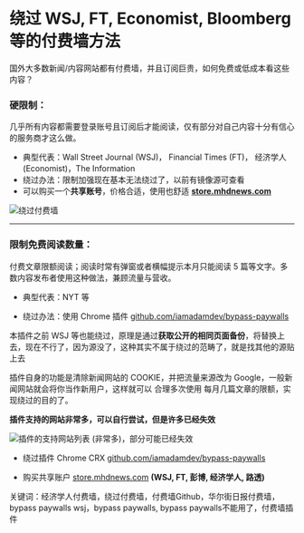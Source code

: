 # 绕过 WSJ, FT, Economist, Bloomberg 等的付费墙方法

国外大多数新闻/内容网站都有付费墙，并且订阅巨贵，如何免费或低成本看这些内容？

### 硬限制：
几乎所有内容都需要登录账号且订阅后才能阅读，仅有部分对自己内容十分有信心的服务商才这么做。

 - 典型代表：Wall Street Journal (WSJ)， Financial Times (FT)， 经济学人 (Economist)，The Information
 - 绕过办法：限制加强现在基本无法绕过了，以前有镜像源可查看
 - 可以购买一个**共享账号**，价格合适，使用也舒适 [**store.mhdnews.com**](https://store.mhdnews.com/)

![绕过付费墙](https://cdn.mhdnews.com/r2/c2/f8ab639caa595a9534abaae8c2cae6c55dc8b3c8b2639585291ca8970421ba0d.png)

---

### 限制免费阅读数量：
付费文章限额阅读；阅读时常有弹窗或者横幅提示本月只能阅读 5 篇等文字。多数内容发布者使用这种做法，兼顾流量与营收。

 - 典型代表：NYT 等

 - 绕过办法：使用 Chrome 插件 [github.com/iamadamdev/bypass-paywalls](https://github.com/iamadamdev/bypass-paywalls-chrome)

本插件之前 WSJ 等也能绕过，原理是通过**获取公开的相同页面备份**，将替换上去，现在不行了，因为源没了，这种其实不属于绕过的范畴了，就是找其他的源贴上去

插件自身的功能是清除新闻网站的 COOKIE，并把流量来源改为 Google，一般新闻网站就会将你当作新用户，这样就可以 合理多次使用 每月几篇文章的限额，实现绕过的目的了。

**插件支持的网站非常多，可以自行尝试，但是许多已经失效**

![插件的支持网站列表 (非常多)，部分可能已经失效](https://i1-cdn.feizhuqwq.com/client/img01/9145080dceccf88ab6fef9a345a68511deae6e95f072efef68c55a4cb0a9e749.png)

 - 绕过插件 Chrome CRX [github.com/iamadamdev/bypass-paywalls](https://github.com/iamadamdev/bypass-paywalls-chrome)

 - 购买共享账户 [store.mhdnews.com](https://store.mhdnews.com/) **(WSJ, FT, 彭博, 经济学人, 路透)**


关键词：经济学人付费墙，绕过付费墙，付费墙Github，华尔街日报付费墙，bypass paywalls wsj，bypass paywalls, bypass paywalls不能用了，付费墙插件
